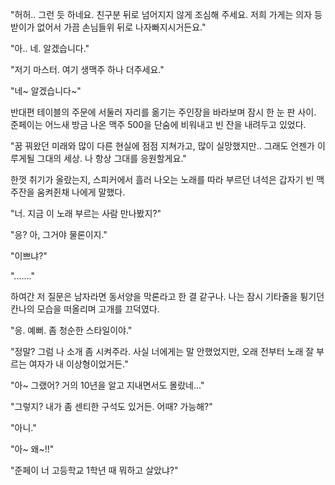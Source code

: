 "허허.. 그런 듯 하네요. 친구분 뒤로 넘어지지 않게 조심해 주세요. 저희 가게는 의자 등받이가 없어서 가끔 손님들위 뒤로 나자빠지시거든요." 

"아.. 네. 알겠습니다." 

"저기 마스터. 여기 생맥주 하나 더주세요." 

"네~ 알겠습니다~" 

반대편 테이블의 주문에 서둘러 자리를 옮기는 주인장을 바라보며 잠시 한 눈 판 사이. 준페이는 어느새 방금 나온 맥주 500을 단숨에 비워내고 빈 잔을 내려두고 있었다. 

"꿈 꿔왔던 미래와 많이 다른 현실에 점점 지쳐가고, 많이 실망했지만.. 그래도 언젠가 이루게될 그대의 세상. 나 항상 그대를 응원할게요." 

한껏 취기가 올랐는지, 스피커에서 흘러 나오는 노래를 따라 부르던 녀석은 갑자기 빈 맥주잔을 움켜쥔채 나에게 말했다. 

"너. 지금 이 노래 부르는 사람 만나봤지?" 

"응? 아, 그거야 물론이지." 

"이쁘냐?" 

"......." 

하여간 저 질문은 남자라면 동서양을 막론라고 한 결 같구나. 나는 잠시 기타줄을 튕기던 칸나의 모습을 떠올리며 고개를 끄덕였다. 

"응. 예뻐. 좀 청순한 스타일이야." 

"정말? 그럼 나 소개 좀 시켜주라. 사실 너에게는 말 안했었지만, 오래 전부터 노래 잘 부르는 여자가 내 이상형이었거든." 

"아~ 그랬어? 거의 10년을 알고 지내면서도 몰랐네..." 

"그렇지? 내가 좀 센티한 구석도 있거든. 어때? 가능해?" 

"아니." 

"아~ 왜~!!" 

"준페이 너 고등학교 1학년 때 뭐하고 살았냐?" 